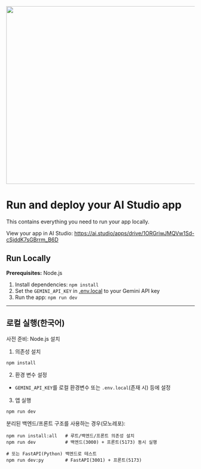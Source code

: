 <div align="center">
<img width="1200" height="475" alt="GHBanner" src="https://github.com/user-attachments/assets/0aa67016-6eaf-458a-adb2-6e31a0763ed6" />
</div>

# Run and deploy your AI Studio app

This contains everything you need to run your app locally.

View your app in AI Studio: https://ai.studio/apps/drive/1ORGriwJMQVw1Sd-cSjddK7sGBrrm_B6D

## Run Locally

**Prerequisites:**  Node.js


1. Install dependencies:
   `npm install`
2. Set the `GEMINI_API_KEY` in [.env.local](.env.local) to your Gemini API key
3. Run the app:
   `npm run dev`

---

## 로컬 실행(한국어)

사전 준비: Node.js 설치

1) 의존성 설치
```
npm install
```

2) 환경 변수 설정
- `GEMINI_API_KEY`를 로컬 환경변수 또는 `.env.local`(존재 시) 등에 설정

3) 앱 실행
```
npm run dev
```

분리된 백엔드/프론트 구조를 사용하는 경우(모노레포):
```
npm run install:all   # 루트/백엔드/프론트 의존성 설치
npm run dev           # 백엔드(3000) + 프론트(5173) 동시 실행

# 또는 FastAPI(Python) 백엔드로 테스트
npm run dev:py        # FastAPI(3001) + 프론트(5173)
```
